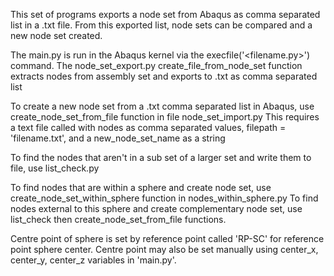 This set of programs exports a node set from Abaqus as comma separated list in a .txt file. 
From this exported list, node sets can be compared and a new node set created. 

The main.py is run in the Abaqus kernel via the execfile('<filename.py>') command.
The node_set_export.py create_file_from_node_set function extracts nodes from assembly set and exports to .txt as comma separated list


To create a new node set from a .txt comma separated list in Abaqus, use create_node_set_from_file function in file node_set_import.py 
This requires a text file called with nodes as comma separated values, filepath = 'filename.txt', and a new_node_set_name as a string

To find the nodes that aren't in a sub set of a larger set and write them to file, use list_check.py

To find nodes that are within a sphere and create node set, use create_node_set_within_sphere function in nodes_within_sphere.py
To find nodes external to this sphere and create complementary node set, use list_check then create_node_set_from_file functions. 

Centre point of sphere is set by reference point called 'RP-SC' for reference point sphere center. Centre point may also be set manually
using center_x, center_y, center_z variables in 'main.py'. 

